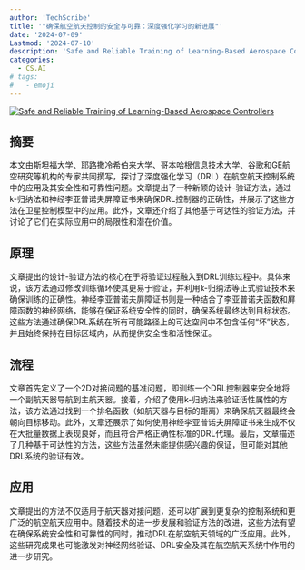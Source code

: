 ```yaml
---
author: 'TechScribe'
title: '"确保航空航天控制的安全与可靠：深度强化学习的新进展"'
date: '2024-07-09'
Lastmod: '2024-07-10'
description: 'Safe and Reliable Training of Learning-Based Aerospace Controllers'
categories:
  - CS.AI
# tags:
#   - emoji
---
```


[![Safe and Reliable Training of Learning-Based Aerospace Controllers](https://arxiv-research-1301205113.cos.ap-guangzhou.myqcloud.com/images/2407.07088v1.pdf_0.jpg)](https://arxiv.org/abs/2407.07088v1)

## 摘要

本文由斯坦福大学、耶路撒冷希伯来大学、哥本哈根信息技术大学、谷歌和GE航空研究等机构的专家共同撰写，探讨了深度强化学习（DRL）在航空航天控制系统中的应用及其安全性和可靠性问题。文章提出了一种新颖的设计-验证方法，通过k-归纳法和神经李亚普诺夫屏障证书来确保DRL控制器的正确性，并展示了这些方法在卫星控制模型中的应用。此外，文章还介绍了其他基于可达性的验证方法，并讨论了它们在实际应用中的局限性和潜在价值。<!--more-->

## 原理

文章提出的设计-验证方法的核心在于将验证过程融入到DRL训练过程中。具体来说，该方法通过修改训练循环使其更易于验证，并利用k-归纳法等正式验证技术来确保训练的正确性。神经李亚普诺夫屏障证书则是一种结合了李亚普诺夫函数和屏障函数的神经网络，能够在保证系统安全性的同时，确保系统最终达到目标状态。这些方法通过确保DRL系统在所有可能路径上的可达空间中不包含任何“坏”状态，并且始终保持在目标区域内，从而提供安全性和活性保证。

## 流程

文章首先定义了一个2D对接问题的基准问题，即训练一个DRL控制器来安全地将一个副航天器导航到主航天器。接着，介绍了使用k-归纳法来验证活性属性的方法，该方法通过找到一个排名函数（如航天器与目标的距离）来确保航天器最终会朝向目标移动。此外，文章还展示了如何使用神经李亚普诺夫屏障证书来生成不仅在大批量数据上表现良好，而且符合严格正确性标准的DRL代理。最后，文章描述了几种基于可达性的方法，这些方法虽然未能提供感兴趣的保证，但可能对其他DRL系统的验证有效。

## 应用

文章提出的方法不仅适用于航天器对接问题，还可以扩展到更复杂的控制系统和更广泛的航空航天应用中。随着技术的进一步发展和验证方法的改进，这些方法有望在确保系统安全性和可靠性的同时，推动DRL在航空航天领域的广泛应用。此外，这些研究成果也可能激发对神经网络验证、DRL安全及其在航空航天系统中作用的进一步研究。
